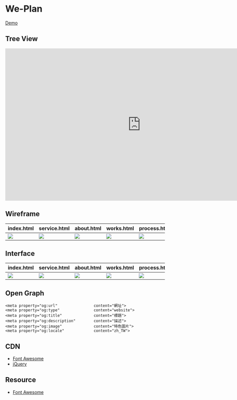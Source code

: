 # We-Plan

[Demo](https://demo.f2e.idv.tw/we)

## Tree View
<iframe width='853' height='480' src='https://embed.coggle.it/diagram/ZBnYWAAjwnrf3Sq7/a1e748fa3f18f66ac78f8a68d5706ebb47aa9d36fcdc9cf86f0e2024404b5ba8' frameborder='0' allowfullscreen> </iframe>

## Wireframe
|index.html|service.html|about.html|works.html|process.html|
|-|-|-|-|-|
|<img src="https://awayh.github.io/We-Plan/images/wireframe-index.png">|<img src="https://awayh.github.io/We-Plan/images/wireframe-service.png">|<img src="https://awayh.github.io/We-Plan/images/wireframe-about.png">|<img src="https://awayh.github.io/We-Plan/images/wireframe-works.png">|<img src="https://awayh.github.io/We-Plan/images/wireframe-process.png">|

## Interface
|index.html|service.html|about.html|works.html|process.html|
|-|-|-|-|-|
|<img src="https://awayh.github.io/We-Plan/images/interface-index.jpg">|<img src="https://awayh.github.io/We-Plan/images/interface-service.jpg">|<img src="https://awayh.github.io/We-Plan/images/interface-about.jpg">|<img src="https://awayh.github.io/We-Plan/images/interface-works.jpg">|<img src="https://awayh.github.io/We-Plan/images/interface-process.jpg">|

## Open Graph
```
<meta property="og:url"                content="網址">
<meta property="og:type"               content="website">
<meta property="og:title"              content="標題">
<meta property="og:description"        content="描述">
<meta property="og:image"              content="特色圖片">
<meta property="og:locale"             content="zh_TW">
```

## CDN
- [Font Awesome](https://cdnjs.com/libraries/font-awesome)
- [jQuery](https://cdnjs.com/libraries/jquery)

## Resource
- [Font Awesome](https://fontawesome.com/icons)
